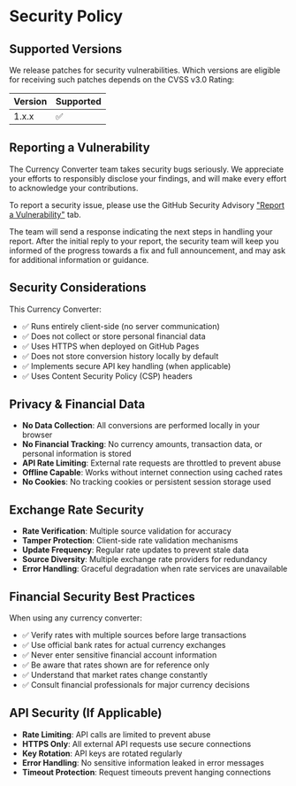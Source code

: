 # Security Policy

## Supported Versions

We release patches for security vulnerabilities. Which versions are eligible for receiving such patches depends on the CVSS v3.0 Rating:

| Version | Supported          |
| ------- | ------------------ |
| 1.x.x   | :white_check_mark: |

## Reporting a Vulnerability

The Currency Converter team takes security bugs seriously. We appreciate your efforts to responsibly disclose your findings, and will make every effort to acknowledge your contributions.

To report a security issue, please use the GitHub Security Advisory ["Report a Vulnerability"](https://github.com/tjq8288/currency-converter/security/advisories/new) tab.

The team will send a response indicating the next steps in handling your report. After the initial reply to your report, the security team will keep you informed of the progress towards a fix and full announcement, and may ask for additional information or guidance.

## Security Considerations

This Currency Converter:
- ✅ Runs entirely client-side (no server communication)
- ✅ Does not collect or store personal financial data
- ✅ Uses HTTPS when deployed on GitHub Pages
- ✅ Does not store conversion history locally by default
- ✅ Implements secure API key handling (when applicable)
- ✅ Uses Content Security Policy (CSP) headers

## Privacy & Financial Data

- **No Data Collection**: All conversions are performed locally in your browser
- **No Financial Tracking**: No currency amounts, transaction data, or personal information is stored
- **API Rate Limiting**: External rate requests are throttled to prevent abuse
- **Offline Capable**: Works without internet connection using cached rates
- **No Cookies**: No tracking cookies or persistent session storage used

## Exchange Rate Security

- **Rate Verification**: Multiple source validation for accuracy
- **Tamper Protection**: Client-side rate validation mechanisms
- **Update Frequency**: Regular rate updates to prevent stale data
- **Source Diversity**: Multiple exchange rate providers for redundancy
- **Error Handling**: Graceful degradation when rate services are unavailable

## Financial Security Best Practices

When using any currency converter:
- ✅ Verify rates with multiple sources before large transactions
- ✅ Use official bank rates for actual currency exchanges
- ✅ Never enter sensitive financial account information
- ✅ Be aware that rates shown are for reference only
- ✅ Understand that market rates change constantly
- ✅ Consult financial professionals for major currency decisions

## API Security (If Applicable)

- **Rate Limiting**: API calls are limited to prevent abuse
- **HTTPS Only**: All external API requests use secure connections
- **Key Rotation**: API keys are rotated regularly
- **Error Handling**: No sensitive information leaked in error messages
- **Timeout Protection**: Request timeouts prevent hanging connections

